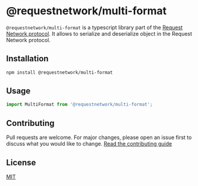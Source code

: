 # @requestnetwork/multi-format

`@requestnetwork/multi-format` is a typescript library part of the [Request Network protocol](https://github.com/RequestNetwork/requestNetwork).
It allows to serialize and deserialize object in the Request Network protocol.

## Installation

```bash
npm install @requestnetwork/multi-format
```

## Usage

```javascript
import MultiFormat from '@requestnetwork/multi-format';
```

## Contributing

Pull requests are welcome. For major changes, please open an issue first to discuss what you would like to change.
[Read the contributing guide](/CONTRIBUTING.md)

## License

[MIT](/LICENSE)
